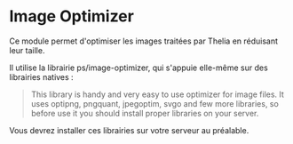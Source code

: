 # Image Optimizer

Ce module permet d'optimiser les images traitées par Thelia en réduisant leur taille.

Il utilise la librairie ps/image-optimizer, qui s'appuie elle-même sur des librairies
natives :

> This library is handy and very easy to use optimizer for image files. It uses optipng, pngquant, jpegoptim, svgo and few more libraries, so before use it you should install proper libraries on your server.

Vous devrez installer ces librairies sur votre serveur au préalable.
